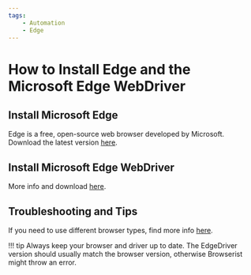 ```yaml
---
tags:
    - Automation
    - Edge
---
```


# How to Install Edge and the Microsoft Edge WebDriver
## Install Microsoft Edge
Edge is a free, open-source web browser developed by Microsoft. Download the latest version [here](https://www.microsoft.com/edge).

## Install Microsoft Edge WebDriver
More info and download [here](https://developer.microsoft.com/en-us/microsoft-edge/tools/webdriver/).

## Troubleshooting and Tips
If you need to use different browser types, find more info [here](../../user-guide/settings/browser-types.md).

!!! tip
    Always keep your browser and driver up to date. The EdgeDriver version should usually match the browser version, otherwise Browserist might throw an error.
